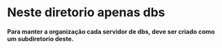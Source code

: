 # Neste diretorio apenas dbs

#### Para manter a organização cada servidor de dbs, deve ser criado como um subdiretorio deste.
